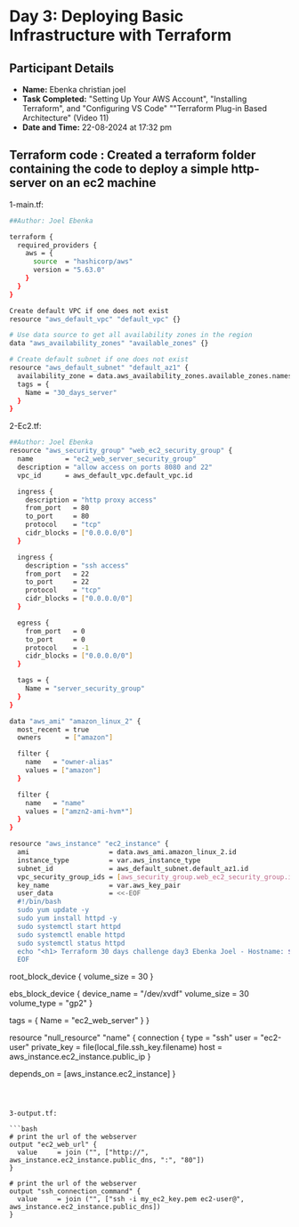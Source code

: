 # Day 3: Deploying Basic Infrastructure with Terraform

## Participant Details

- **Name:** Ebenka christian joel
- **Task Completed:** "Setting Up Your AWS Account", "Installing Terraform", and "Configuring VS Code"
                        ""Terraform Plug-in Based Architecture" (Video 11)
- **Date and Time:** 22-08-2024 at 17:32 pm


## Terraform code : Created a terraform folder containing the code to deploy a simple http-server on an ec2 machine

1-main.tf:

```bash
##Author: Joel Ebenka

terraform {
  required_providers {
    aws = {
      source  = "hashicorp/aws"
      version = "5.63.0"
    }
  }
}

Create default VPC if one does not exist
resource "aws_default_vpc" "default_vpc" {}

# Use data source to get all availability zones in the region
data "aws_availability_zones" "available_zones" {}

# Create default subnet if one does not exist
resource "aws_default_subnet" "default_az1" {
  availability_zone = data.aws_availability_zones.available_zones.names[0]
  tags = {
    Name = "30_days_server"
  }
}


```


2-Ec2.tf:

```bash
##Author: Joel Ebenka 
resource "aws_security_group" "web_ec2_security_group" {
  name        = "ec2_web_server_security_group"
  description = "allow access on ports 8080 and 22"
  vpc_id      = aws_default_vpc.default_vpc.id

  ingress {
    description = "http proxy access"
    from_port   = 80
    to_port     = 80
    protocol    = "tcp"
    cidr_blocks = ["0.0.0.0/0"]
  }

  ingress {
    description = "ssh access"
    from_port   = 22
    to_port     = 22
    protocol    = "tcp"
    cidr_blocks = ["0.0.0.0/0"]
  }

  egress {
    from_port   = 0
    to_port     = 0
    protocol    = -1
    cidr_blocks = ["0.0.0.0/0"]
  }

  tags = {
    Name = "server_security_group"
  }
}

data "aws_ami" "amazon_linux_2" {
  most_recent = true
  owners      = ["amazon"]

  filter {
    name   = "owner-alias"
    values = ["amazon"]
  }

  filter {
    name   = "name"
    values = ["amzn2-ami-hvm*"]
  }
}

resource "aws_instance" "ec2_instance" {
  ami                    = data.aws_ami.amazon_linux_2.id
  instance_type          = var.aws_instance_type
  subnet_id              = aws_default_subnet.default_az1.id
  vpc_security_group_ids = [aws_security_group.web_ec2_security_group.id]
  key_name               = var.aws_key_pair
  user_data              = <<-EOF
  #!/bin/bash
  sudo yum update -y
  sudo yum install httpd -y
  sudo systemctl start httpd
  sudo systemctl enable httpd
  sudo systemctl status httpd
  echo "<h1> Terraform 30 days challenge day3 Ebenka Joel - Hostname: $(hostname) </h1>" | sudo tee -a /var/www/html/index.html
  EOF
````
  root_block_device {
    volume_size = 30
  }

  ebs_block_device {
    device_name = "/dev/xvdf"
    volume_size = 30
    volume_type = "gp2"
  }

  tags = {
    Name = "ec2_web_server"
  }
}

resource "null_resource" "name" {
  connection {
    type        = "ssh"
    user        = "ec2-user"
    private_key = file(local_file.ssh_key.filename)
    host        = aws_instance.ec2_instance.public_ip
  }

  depends_on = [aws_instance.ec2_instance]
}


```



3-output.tf:

```bash
# print the url of the webserver
output "ec2_web_url" {
  value     = join ("", ["http://", aws_instance.ec2_instance.public_dns, ":", "80"])
}

# print the url of the webserver
output "ssh_connection_command" {
  value     = join ("", ["ssh -i my_ec2_key.pem ec2-user@", aws_instance.ec2_instance.public_dns])
}


